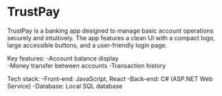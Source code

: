 # TrustPay
TrustPay is a banking app designed to manage basic account operations securely and intuitively. The app features a clean UI with a compact logo, large accessible buttons, and a user-friendly login page.

Key features:
-Account balance display                  
-Money transfer between accounts
-Transaction history

Tech stack:
-Front-end: JavaScript, React
-Back-end: C# (ASP.NET Web Service)
-Database: Local SQL database
